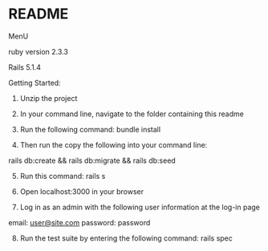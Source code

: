 # README

MenU

ruby version 2.3.3

Rails 5.1.4

Getting Started:

1. Unzip the project

2. In your command line, navigate to the folder containing this readme

3. Run the following command: bundle install

4. Then run the copy the following into your command line:

rails db:create && rails db:migrate && rails db:seed

5. Run this command: rails s

6. Open localhost:3000 in your browser

7. Log in as an admin with the following user information at the log-in page

email: user@site.com
password: password

8. Run the test suite by entering the following command: rails spec



